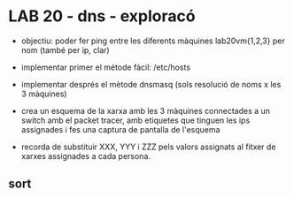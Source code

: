 # LAB 20 - dns - exploracó

- objectiu: poder fer ping entre les diferents màquines lab20vm{1,2,3} per nom (també per ip, clar)

- implementar primer el métode fàcil: /etc/hosts
- implementar després el mètode dnsmasq (sols resolució de noms x les 3 màquines)
- crea un esquema de la xarxa amb les 3 màquines connectades a un switch amb el packet tracer, amb etiquetes que tinguen les ips assignades i fes una captura de pantalla de l'esquema
- recorda de substituir XXX, YYY i ZZZ pels valors assignats al fitxer de xarxes assignades a cada persona.

## sort

